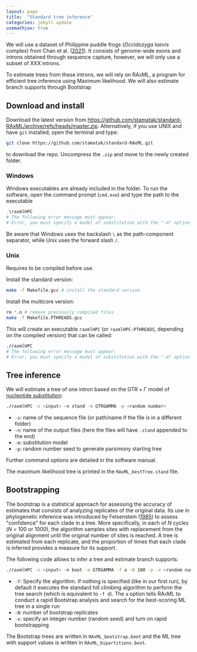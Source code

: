 ```yaml
---
layout: page
title:  "Standard tree inference"
categories: jekyll update
usemathjax: true
---
```


<script type="text/javascript" charset="utf-8" 
src="https://cdn.mathjax.org/mathjax/latest/MathJax.js?config=TeX-AMS-MML_HTMLorMML,
https://vincenttam.github.io/javascripts/MathJaxLocal.js"></script>


We will use a dataset of Philippine puddle frogs (_Occidozyga laevis_ complex) from Chan et al. ([2021](https://doi.org/10.1093/sysbio/syab034)). It consists of genome-wide exons and introns obtained through sequence capture, however, we will only use a subset of XXX introns.

To estimate trees from these introns, we will rely on <span style="font-variant: small-caps;">RAxML</span>, a program for efficient tree inference using Maximum likelihood. We will also estimate branch supports through Bootstrap

## Download and install

Download the latest version from https://github.com/stamatak/standard-RAxML/archive/refs/heads/master.zip. Alternatively, if you use UNIX and have `git` installed, open the terminal and type:

```sh
git clone https://github.com/stamatak/standard-RAxML.git
```

to download the repo. Uncompress the `.zip` and move to the newly created folder.

### Windows

Windows executables are already included in the folder. To run the software, open the command prompt (`cmd.exe`) and type the path to the executable

```powershell
.\raxmlHPC
# The following error message must appear:
# Error, you must specify a model of substitution with the "-m" option
```

Be aware that Windows uses the backslash `\` as the path-component separator, while Unix uses the forward slash `/`.

### Unix

Requires to be compiled before use.

Install the standard version:

```sh
make -f Makefile.gcc # install the standard version
```

Install the multicore version:

```sh
rm *.o # remove previously compiled files 
make -f Makefile.PTHREADS.gcc
```
This will create an executable `raxmlHPC` (or `raxmlHPC-PTHREADS`, depending on the compiled version) that can be called:

```sh
./raxmlHPC
# The following error message must appear:
# Error, you must specify a model of substitution with the "-m" option
```

## Tree inference

We will estimate a tree of one intron based on the $\text{GTR} + \Gamma$ model of [nucleotide substitution](https://en.wikipedia.org/wiki/Substitution_model):

```sh
./raxmlHPC -s <input> -n stand -m GTRGAMMA -p <random number>
```

- `-s`: name of the sequence file (or path/name if the file is in a different folder)
- `-n`: name of the output files (here the files will have `.stand` appended to the end)
- `-m`: substitution model
- `-p`: random number seed to generate parsimony starting tree

Further command options are detailed in the software manual.

The maximum likelihood tree is printed in the `RAxML_bestTree.stand` file.


## Bootstrapping

The bootstrap is a statistical approach for assessing the accuracy of estimates that consists of analyzing replicates of the original data. Its use in phylogenetic inference was introduced by Felsenstein ([1985](https://doi.org/10.1111/j.1558-5646.1985.tb00420.x)) to assess "confidence" for each clade in a tree. More specifically, in each of $N$ cycles ($N$ = 100 or 1000), the algorithm samples sites with replacement from the original alignment until the original number of sites is reached. A tree is estimated from each replicate, and the proportion of times that each clade is inferred provides a measure for its support.

The following code allows to infer a tree and estimate branch supports:

```sh
./raxmlHPC -s <input> -n boot -m GTRGAMMA -f a -N 100 -p -x <random number> -x <random number>
```

- `-f`: Specify the algorithm. If nothing is specified (like in our first run), by default it executes the standard hill climbing algorithm to perform the tree search (which is equivalent to `-f d`). The `a` option tells <span style="font-variant: small-caps;">RAxML</span> to conduct a rapid Bootstrap analysis and search for the best-scoring ML tree in a single run
- `-N`: number of bootstrap replicates
- `-x`: specify an integer number (random seed) and turn on rapid bootstrapping

The Bootstrap trees are written in `RAxML_bootstrap.boot` and the ML tree with support values is written in `RAxML_bipartitions.boot`.
